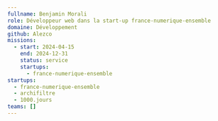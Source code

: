 ```yaml
---
fullname: Benjamin Morali
role: Développeur web dans la start-up france-numerique-ensemble
domaine: Développement
github: Alezco
missions:
  - start: 2024-04-15
    end: 2024-12-31
    status: service
    startups:
      - france-numerique-ensemble
startups:
  - france-numerique-ensemble
  - archifiltre
  - 1000.jours
teams: []
---
```

